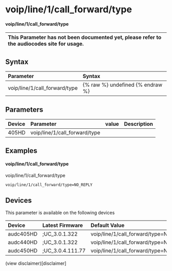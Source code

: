 ﻿---
description: voip/line/1/call_forward/type
search: false
---

# voip/line/1/call_forward/type

#### voip/line/1/call_forward/type


| This Parameter has not been documented yet, please refer to the audiocodes site for usage.  |
| :--- |

## Syntax
| Parameter | Syntax |
| :--- | :--- |
|voip/line/1/call_forward/type | {% raw %} undefined {% endraw %} |

## Parameters
|Device|Parameter|value|Description|
|:---|:---|:---|:---|
| 405HD | voip/line/1/call_forward/type |  |  |

## Examples
#### voip/line/1/call_forward/type

voip/line/1/call_forward/type

```
voip/line/1/call_forward/type=NO_REPLY
```

## Devices
This parameter is available on the following devices

| Device | Latest Firmware | Default Value |
|:---|:---|:---|
| audc405HD | ;UC_3.0.1.322 | voip/line/1/call_forward/type=NO_REPLY 
| audc440HD | ;UC_3.0.1.322 | voip/line/1/call_forward/type=NO_REPLY 
| audc450HD | ;UC_3.0.4.111.77 | voip/line/1/call_forward/type=NO_REPLY 

(view disclaimer)[disclaimer]
